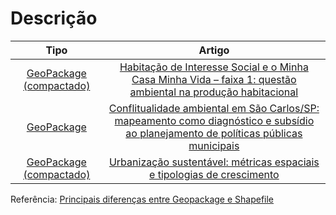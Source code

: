 # Descrição

|         **Tipo**        |                                                                                    **Artigo**                                                                                    |  
|:-----------------------:|:--------------------------------------------------------------------------------------------------------------------------------------------------------------------------------:|
| [GeoPackage (compactado)](https://github.com/icn-sousa/material_complementar_artigos/blob/main/urbe_2020.rar) | [Habitação de Interesse Social e o Minha Casa Minha Vida – faixa 1: questão ambiental na produção habitacional](https://www.scielo.br/j/urbe/a/RDJ9bmsdKdDCVs3mFGVYwLN/?lang=pt) |
| [GeoPackage](https://github.com/icn-sousa/material_complementar_artigos/blob/main/rdc_2021.gpkg) | [Conflitualidade ambiental em São Carlos/SP: mapeamento como diagnóstico e subsídio ao planejamento de políticas públicas municipais](https://www.researchgate.net/publication/354806222_Conflitualidade_ambiental_em_Sao_CarlosSp_mapeamento_como_diagnostico_e_subsidio_ao_planejamento_de_politicas_publicas_municipais) |
| [GeoPackage (compactado)](https://github.com/icn-sousa/material_complementar_artigos/blob/main/rcg_2021.rar) | [Urbanização sustentável: métricas espaciais e tipologias de crescimento](https://seer.ufu.br/index.php/caminhosdegeografia/article/view/56557) |

Referência: [Principais diferenças entre Geopackage e Shapefile](https://www.youtube.com/watch?v=SD3_rtngjEk)
